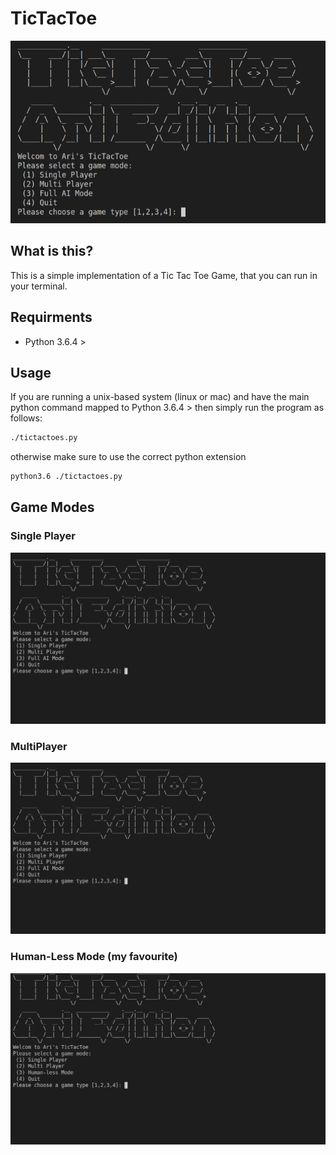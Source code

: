 # TicTacToe
<img src="readme/start_screen.png" width="569">

## What is this?
This is a simple implementation of a Tic Tac Toe Game, that you can run in your terminal. 

## Requirments
 - Python 3.6.4 > 

## Usage
If you are running a unix-based system (linux or mac) and have the main python command mapped to Python 3.6.4 > then simply run the program as follows:

```sh
./tictactoes.py
```

otherwise make sure to use the correct python extension
```sh
python3.6 ./tictactoes.py
```

## Game Modes

### Single Player
<img src="readme/single-mode.gif" width="569">

### MultiPlayer
<img src="readme/multi-mode.gif" width="569">

### Human-Less Mode (my favourite)
<img src="readme/ai-mode.gif" width="569">
